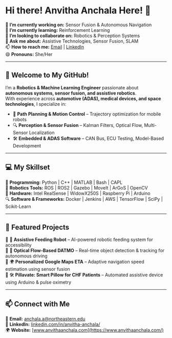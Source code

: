 # Hi there! Anvitha Anchala Here! 👋  

🔭 **I’m currently working on:** Sensor Fusion & Autonomous Navigation  
🌱 **I’m currently learning:** Reinforcement Learning  
👯 **I’m looking to collaborate on:** Robotics & Perception Systems  
💬 **Ask me about:** Assistive Technologies, Sensor Fusion, SLAM  
📫 **How to reach me:** [Email](mailto:anchala.a@northeastern.edu) | [LinkedIn](https://www.linkedin.com/in/anvitha-anchala/)  
😄 **Pronouns:** She/Her  

---

## 🚀 Welcome to My GitHub!  
I’m a **Robotics & Machine Learning Engineer** passionate about **autonomous systems, sensor fusion, and assistive robotics**.  
With experience across **automotive (ADAS), medical devices, and space technologies**, I specialize in:  
- 🚗 **Path Planning & Motion Control** – Trajectory optimization for mobile robots  
- 🔍 **Perception & Sensor Fusion** – Kalman Filters, Optical Flow, Multi-Sensor Localization  
- 🛠 **Embedded & ADAS Software** – CAN Bus, ECU Testing, Model-Based Development  

---

## 💻 My Skillset  

🚀 **Programming:** Python | C++ | MATLAB | Bash | CAPL  
🤖 **Robotics Tools:** ROS | ROS2 | Gazebo | MoveIt | ArGoS | OpenCV  
📡 **Hardware:** Intel RealSense | WidowX250S | Raspberry Pi | Arduino  
🔍 **Software & Frameworks:** Docker | Jenkins | AWS | TensorFlow | SciPy | Scikit-Learn  

---

## 📂 Featured Projects  

🔹 🦾 **Assistive Feeding Robot** – AI-powered robotic feeding system for accessibility  
🔹 🚗 **Optical Flow-Based DATMO** – Real-time object detection & tracking for autonomous driving  
🔹 🌍 **Personalized Google Maps ETA** – Adaptive navigation speed estimation using sensor fusion  
🔹 🛠 **Pillavate: Smart Pillow for CHF Patients** – Automated assistive device using Arduino & pulse oximetry  

---

## 📫 Connect with Me  

📧 **Email:** [anchala.a@northeastern.edu](mailto:anchala.a@northeastern.edu)  
🔗 **LinkedIn:** [linkedin.com/in/anvitha-anchala/](https://www.linkedin.com/in/anvitha-anchala/)  
🌍 **Website:** [www.anvithaanchala.com](https://www.anvithaanchala.com/)  
